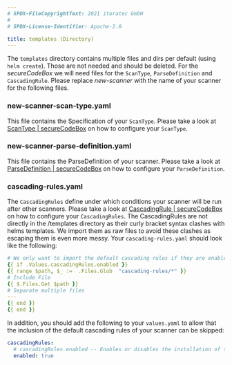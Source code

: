 ```yaml
---
# SPDX-FileCopyrightText: 2021 iteratec GmbH
#
# SPDX-License-Identifier: Apache-2.0

title: templates (Directory)
---
```


The `templates` directory contains multiple files and dirs per default (using `helm create`).
Those are not needed and should be deleted.
For the *secureCodeBox* we will need files for the `ScanType`, `ParseDefinition` and `CascadingRule`.
Please replace *new-scanner* with the name of your scanner for the following files.

### new-scanner-scan-type.yaml

This file contains the Specification of your `ScanType`.
Please take a look at [ScanType | secureCodeBox](/docs/api/crds/scan-type) on how to configure your `ScanType`.

### new-scanner-parse-definition.yaml

This file contains the ParseDefinition of your scanner.
Please take a look at [ParseDefinition | secureCodeBox](/docs/api/crds/parse-definition) on how to configure your `ParseDefinition`.

### cascading-rules.yaml

The `CascadingRules` define under which conditions your scanner will be run after other scanners.
Please take a look at [CascadingRule | secureCodeBox](/docs/api/crds/cascading-rule) on how to configure your `CascadingRules`.
The CascadingRules are not directly in the /templates directory as their curly bracket syntax clashes with helms templates.
We import them as raw files to avoid these clashes as escaping them is even more messy.
Your `cascading-rules.yaml` should look like the following:

```yaml
# We only want to import the default cascading rules if they are enabled
{{ if .Values.cascadingRules.enabled }}
{{ range $path, $_ :=  .Files.Glob  "cascading-rules/*" }}
# Include File
{{ $.Files.Get $path }}
# Separate multiple files
---
{{ end }}
{{ end }}
```

In addition, you should add the following to your `values.yaml` to allow that the inclusion of the default cascading rules of your scanner can be skipped:

```yaml
cascadingRules:
  # cascadingRules.enabled -- Enables or disables the installation of the default cascading rules for this scanner
  enabled: true
```

